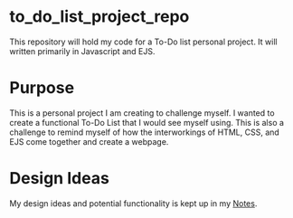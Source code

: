 # to_do_list_project_repo
This repository will hold my code for a To-Do list personal project. It will written primarily in Javascript and EJS.

# Purpose
This is a personal project I am creating to challenge myself. I wanted to create a functional To-Do List that I 
would see myself using. This is also a challenge to remind myself of how the interworkings of HTML, CSS, and EJS
come together and create a webpage. 

# Design Ideas
My design ideas and potential functionality is kept up in my [Notes](https://github.com/TSonGit/to_do_list_project_repo/blob/main/notes.txt).